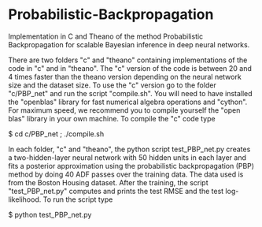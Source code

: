# Probabilistic-Backpropagation
Implementation in C and Theano of the method Probabilistic Backpropagation for
scalable Bayesian inference in deep neural networks.

There are two folders "c" and "theano" containing implementations of the code
in "c" and in "theano". The "c" version of the code is between 20 and 4 times
faster than the theano version depending on the neural network size and the
dataset size.  To use the "c" version go to the folder "c/PBP_net" and run the
script "compile.sh". You will need to have installed the "openblas" library for
fast numerical algebra operations and "cython". For maximum speed, we recommend
you to compile yourself the "open blas" library in your own machine. To compile
the "c" code type

$ cd c/PBP_net ; ./compile.sh

In each folder, "c" and "theano", the python script test_PBP_net.py creates a
two-hidden-layer neural network with 50 hidden units in each layer and fits a
posterior approximation using the probabilistic backpropagation (PBP) method by
doing 40 ADF passes over the training data. The data used is from the Boston
Housing dataset.  After the training, the script "test_PBP_net.py" computes and
prints the test RMSE and the test log-likelihood. To run the script type

$ python test_PBP_net.py
